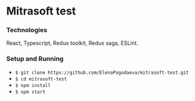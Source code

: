 # Mitrasoft test

### Technologies

React, Typescript, Redux toolkit, Redux saga, ESLint.

### Setup and Running

* `$ git clone https://github.com/ElenaPogodaeva/mitrasoft-test.git`
* `$ cd mitrasoft-test`
* `$ npm install`
* `$ npm start`